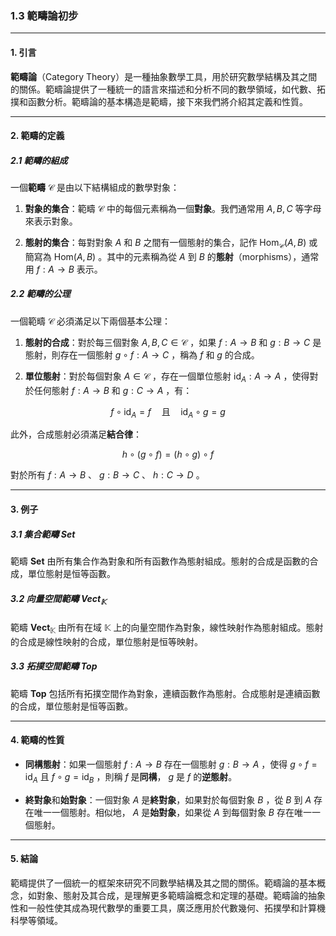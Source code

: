 ### 1.3 範疇論初步

---

#### 1. 引言

**範疇論**（Category Theory）是一種抽象數學工具，用於研究數學結構及其之間的關係。範疇論提供了一種統一的語言來描述和分析不同的數學領域，如代數、拓撲和函數分析。範疇論的基本構造是範疇，接下來我們將介紹其定義和性質。

---

#### 2. 範疇的定義

##### 2.1 範疇的組成

一個**範疇**  $`\mathcal{C}`$  是由以下結構組成的數學對象：

1. **對象的集合**：範疇  $`\mathcal{C}`$  中的每個元素稱為一個**對象**。我們通常用  $`A, B, C`$  等字母來表示對象。
   
2. **態射的集合**：每對對象  $`A`$  和  $`B`$  之間有一個態射的集合，記作  $`\text{Hom}_{\mathcal{C}}(A, B)`$  或簡寫為  $`\text{Hom}(A, B)`$ 。其中的元素稱為從  $`A`$  到  $`B`$  的**態射**（morphisms），通常用  $`f: A \to B`$  表示。

##### 2.2 範疇的公理

一個範疇  $`\mathcal{C}`$  必須滿足以下兩個基本公理：

1. **態射的合成**：對於每三個對象  $`A, B, C \in \mathcal{C}`$ ，如果  $`f: A \to B`$  和  $`g: B \to C`$  是態射，則存在一個態射  $`g \circ f: A \to C`$ ，稱為  $`f`$  和  $`g`$  的合成。

2. **單位態射**：對於每個對象  $`A \in \mathcal{C}`$ ，存在一個單位態射  $`\text{id}_A: A \to A`$ ，使得對於任何態射  $`f: A \to B`$  和  $`g: C \to A`$ ，有：

   
```math
f \circ \text{id}_A = f \quad \text{且} \quad \text{id}_A \circ g = g
```


此外，合成態射必須滿足**結合律**：


```math
h \circ (g \circ f) = (h \circ g) \circ f
```


對於所有  $`f: A \to B`$ 、 $`g: B \to C`$ 、 $`h: C \to D`$ 。

---

#### 3. 例子

##### 3.1 集合範疇  $`\mathbf{Set}`$ 

範疇  $`\mathbf{Set}`$  由所有集合作為對象和所有函數作為態射組成。態射的合成是函數的合成，單位態射是恒等函數。

##### 3.2 向量空間範疇  $`\mathbf{Vect}_\mathbb{K}`$ 

範疇  $`\mathbf{Vect}_\mathbb{K}`$  由所有在域  $`\mathbb{K}`$  上的向量空間作為對象，線性映射作為態射組成。態射的合成是線性映射的合成，單位態射是恒等映射。

##### 3.3 拓撲空間範疇  $`\mathbf{Top}`$ 

範疇  $`\mathbf{Top}`$  包括所有拓撲空間作為對象，連續函數作為態射。合成態射是連續函數的合成，單位態射是恒等函數。

---

#### 4. 範疇的性質

- **同構態射**：如果一個態射  $`f: A \to B`$  存在一個態射  $`g: B \to A`$ ，使得  $`g \circ f = \text{id}_A`$  且  $`f \circ g = \text{id}_B`$ ，則稱  $`f`$  是**同構**， $`g`$  是  $`f`$  的**逆態射**。
  
- **終對象**和**始對象**：一個對象  $`A`$  是**終對象**，如果對於每個對象  $`B`$ ，從  $`B`$  到  $`A`$  存在唯一一個態射。相似地， $`A`$  是**始對象**，如果從  $`A`$  到每個對象  $`B`$  存在唯一一個態射。

---

#### 5. 結論

範疇提供了一個統一的框架來研究不同數學結構及其之間的關係。範疇論的基本概念，如對象、態射及其合成，是理解更多範疇論概念和定理的基礎。範疇論的抽象性和一般性使其成為現代數學的重要工具，廣泛應用於代數幾何、拓撲學和計算機科學等領域。